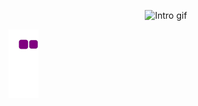 <p align="center">
  <img src="Intro.gif" alt="Intro gif" />
</p>









![snake gif](https://github.com/wagnert3/wagnert3/blob/output/github-contribution-grid-snake.gif)
